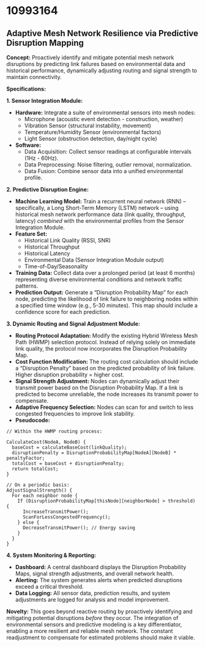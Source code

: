 # 10993164

## Adaptive Mesh Network Resilience via Predictive Disruption Mapping

**Concept:** Proactively identify and mitigate potential mesh network disruptions by predicting link failures based on environmental data and historical performance, dynamically adjusting routing and signal strength to maintain connectivity.

**Specifications:**

**1. Sensor Integration Module:**

*   **Hardware:** Integrate a suite of environmental sensors into mesh nodes:
    *   Microphone (acoustic event detection - construction, weather)
    *   Vibration Sensor (structural instability, movement)
    *   Temperature/Humidity Sensor (environmental factors)
    *   Light Sensor (obstruction detection, day/night cycle)
*   **Software:**
    *   Data Acquisition: Collect sensor readings at configurable intervals (1Hz - 60Hz).
    *   Data Preprocessing: Noise filtering, outlier removal, normalization.
    *   Data Fusion: Combine sensor data into a unified environmental profile.

**2. Predictive Disruption Engine:**

*   **Machine Learning Model:** Train a recurrent neural network (RNN) – specifically, a Long Short-Term Memory (LSTM) network – using historical mesh network performance data (link quality, throughput, latency) *combined* with the environmental profiles from the Sensor Integration Module.
*   **Feature Set:**
    *   Historical Link Quality (RSSI, SNR)
    *   Historical Throughput
    *   Historical Latency
    *   Environmental Data (Sensor Integration Module output)
    *   Time-of-Day/Seasonality
*   **Training Data:** Collect data over a prolonged period (at least 6 months) representing diverse environmental conditions and network traffic patterns.
*   **Prediction Output:** Generate a “Disruption Probability Map” for each node, predicting the likelihood of link failure to neighboring nodes within a specified time window (e.g., 5-30 minutes). This map should include a confidence score for each prediction.

**3. Dynamic Routing and Signal Adjustment Module:**

*   **Routing Protocol Adaptation:** Modify the existing Hybrid Wireless Mesh Path (HWMP) selection protocol. Instead of relying solely on immediate link quality, the protocol now incorporates the Disruption Probability Map.
*   **Cost Function Modification:** The routing cost calculation should include a “Disruption Penalty” based on the predicted probability of link failure. Higher disruption probability = higher cost.
*   **Signal Strength Adjustment:** Nodes can dynamically adjust their transmit power based on the Disruption Probability Map. If a link is predicted to become unreliable, the node increases its transmit power to compensate.
*   **Adaptive Frequency Selection:** Nodes can scan for and switch to less congested frequencies to improve link stability.
*   **Pseudocode:**

```
// Within the HWMP routing process:

CalculateCost(NodeA, NodeB) {
  baseCost = calculateBaseCost(linkQuality);
  disruptionPenalty = DisruptionProbabilityMap[NodeA][NodeB] * penaltyFactor;
  totalCost = baseCost + disruptionPenalty;
  return totalCost;
}

// On a periodic basis:
AdjustSignalStrength() {
  For each neighbor node {
    If (DisruptionProbabilityMap[thisNode][neighborNode] > threshold) {
      IncreaseTransmitPower();
      ScanForLessCongestedFrequency();
    } else {
      DecreaseTransmitPower(); // Energy saving
    }
  }
}
```

**4. System Monitoring & Reporting:**

*   **Dashboard:** A central dashboard displays the Disruption Probability Maps, signal strength adjustments, and overall network health.
*   **Alerting:**  The system generates alerts when predicted disruptions exceed a critical threshold.
*   **Data Logging:** All sensor data, prediction results, and system adjustments are logged for analysis and model improvement.

**Novelty:** This goes beyond reactive routing by proactively identifying and mitigating potential disruptions *before* they occur. The integration of environmental sensors and predictive modeling is a key differentiator, enabling a more resilient and reliable mesh network. The constant readjustment to compensate for estimated problems should make it viable.